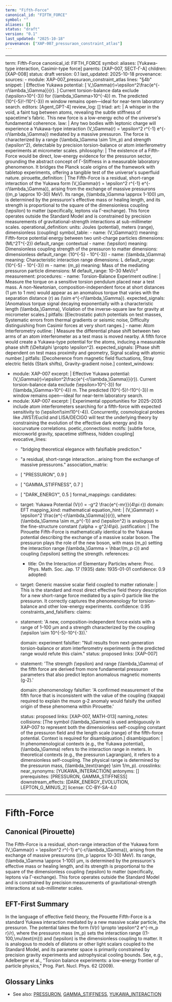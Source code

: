 ```yaml
---
term: "Fifth-Force"
canonical_id: "FIFTH_FORCE"
symbol: ""
aliases: []
status: "draft"
version: "0.1"
last_updated: "2025-10-18"
provenance: ["XAP-007_pressuraon_constraint_atlas"]
---
```


---
term: Fifth-Force
canonical_id: FIFTH_FORCE
symbol: 
aliases: [Yukawa-type interaction, Casimir-type force]
parents: [XAP-007, SECT-Γ-A]
children: [XAP-008]
status: draft
version: 0.1
last_updated: 2025-10-18
provenance:
  sources:
    - module: XAP-007_pressuraon_constraint_atlas
      lines: "§4b"
      snippet: |
        Effective Yukawa potential:
        \[
        V_\Gamma(r)=\epsilon^2\frac{e^{-r/\lambda_\Gamma}}{r}.
        \]
        Current torsion-balance data exclude \(\epsilon>10^{-3}\) for \(\lambda_\Gamma>10^{-4}\) m. The predicted \(10^{-5}\!-\!10^{-3}\) m window remains open—ideal for near-term laboratory search.
  editors: [Agent_GPT-4]
  review_log: []
triad:
  art: |
    A whisper in the void, a faint tug between atoms, revealing the subtle stiffness of spacetime's fabric. This new force is a low-energy echo of the universe's fundamental coherence.
  law: |
    Any two bodies with leptonic charge will experience a Yukawa-type interaction \(V_\Gamma(r) = \epsilon^2 r^{-1} e^{-r/\lambda_\Gamma}\) mediated by a massive pressuron. The force is characterized by a range \(\lambda_\Gamma \sim 1/m_p\) and strength \(\epsilon^2\), detectable by precision torsion-balance or atom interferometry experiments at micrometer scales.
  philosophy: |
    The existence of a Fifth-Force would be direct, low-energy evidence for the pressuron sector, grounding the abstract concept of Γ-Stiffness in a measurable laboratory phenomenon. It bridges the Planck scale origins of the framework with tabletop experiments, offering a tangible test of the universe's superfluid nature.
pirouette_definition: |
  The Fifth-Force is a residual, short-range interaction of the Yukawa form \(V_\Gamma(r) = \epsilon^2 r^{-1} e^{-r/\lambda_\Gamma}\), arising from the exchange of massive pressurons (\(m_p \approx 10-30\) MeV). Its range, \(\lambda_\Gamma \approx 1-100\) μm, is determined by the pressuron's effective mass or healing length, and its strength is proportional to the square of the dimensionless coupling \(\epsilon\) to matter (specifically, leptons via Γ-exchange). This force operates outside the Standard Model and is constrained by precision measurements of gravitational-strength interactions at sub-millimeter scales.
operational_definition:
  units: Joules (potential), meters (range), dimensionless (coupling)
  symbol_table:
    - name: \(V_\Gamma(r)\)
      meaning: Fifth-force potential energy between two unit-charge particles
      dimensions: \(ML^2T^{-2}\)
      default_range: contextual
    - name: \(\epsilon\)
      meaning: Dimensionless coupling strength of the pressuron to matter
      dimensions: dimensionless
      default_range: \(10^{-5} - 10^{-3}\)
    - name: \(\lambda_\Gamma\)
      meaning: Characteristic interaction range
      dimensions: L
      default_range: \(10^{-5} - 10^{-3}\) m
    - name: \(m_p\)
      meaning: Mass of the mediating pressuron particle
      dimensions: M
      default_range: 10–30 MeV/c²
  measurement:
    procedures:
      - name: Torsion-Balance Experiment
        outline: |
          Measure the torque on a sensitive torsion pendulum placed near a test mass. A non-Newtonian, composition-independent force at short distances (1 μm to 1 mm) would appear as an anomalous torque that varies with the separation distance \(r\) as \(\sim e^{-r/\lambda_\Gamma}\).
        expected_signals: [Anomalous torque signal decaying exponentially with a characteristic length \(\lambda_\Gamma\), Violation of the inverse-square law for gravity at micrometer scales.]
        pitfalls: [Electrostatic patch potentials on test masses, Systematic errors from thermal gradients or seismic noise, Difficulty distinguishing from Casimir forces at very short ranges.]
      - name: Atom Interferometry
        outline: |
          Measure the differential phase shift between two arms of an atom interferometer as a test mass is moved nearby. A fifth force would create a Yukawa-type potential for the atoms, inducing a measurable phase shift \(\Delta\phi \propto \epsilon^2\).
        expected_signals: [Phase shift dependent on test mass proximity and geometry, Signal scaling with atomic number.]
        pitfalls: [Decoherence from magnetic field fluctuations, Stray electric fields (Stark shifts), Gravity-gradient noise.]
context_windows:
  - module: XAP-007
    excerpt: |
      Effective Yukawa potential: \(V_\Gamma(r)=\epsilon^2\frac{e^{-r/\lambda_\Gamma}}{r}\).
      Current torsion-balance data exclude \(\epsilon>10^{-3}\) for \(\lambda_\Gamma>10^{-4}\) m.
      The predicted \(10^{-5}\!-\!10^{-3}\) m window remains open—ideal for near-term laboratory search.
  - module: XAP-007
    excerpt: |
      Experimental opportunities for 2025–2035 include atom interferometers searching for a fifth-force with expected sensitivity to \(\epsilon\!\sim\!10^{-4}\). Concurrently, cosmological probes like JWST/Euclid and LISA/DECIGO will test the underlying theory by constraining the evolution of the effective dark energy and its isocurvature correlations.
poetic_connections:
  motifs: [subtle force, microworld gravity, spacetime stiffness, hidden coupling]
  evocative_lines:
    - "bridging theoretical elegance with falsifiable prediction."
    - "a residual, short-range interaction...arising from the exchange of massive pressurons."
  association_matrix:
    - [ "PRESSURON", 0.9 ]
    - [ "GAMMA_STIFFNESS", 0.7 ]
    - [ "DARK_ENERGY", 0.5 ]
formal_mappings:
  candidates:
    - target: Yukawa Potential \(V(r) = -g^2 \frac{e^{-mr}}{4\pi r}\)
      domain: EFT
      mapping_kind: mathematical
      equation_hint: |
        \(V_\Gamma(r) = \epsilon^2 \frac{e^{-r/\lambda_\Gamma}}{r}\), where \(\lambda_\Gamma \sim m_p^{-1}\) and \(\epsilon^2\) is analogous to the fine-structure constant \(\alpha = g^2/4\pi\).
      justification: |
        The Pirouette Fifth-Force is mathematically identical to the Yukawa potential describing the exchange of a massive scalar boson. The pressuron plays the role of the new boson, with mass \(m_p\) setting the interaction range \(\lambda_\Gamma = \hbar/(m_p c)\) and coupling \(\epsilon\) setting the strength.
      references:
        - title: On the Interaction of Elementary Particles
          where: Proc. Phys. Math. Soc. Jap. 17 (1935)
          date: 1935-01-01
      confidence: 0.9
  adopted:
    - target: Generic massive scalar field coupled to matter
      rationale: |
        This is the standard and most direct effective field theory description for a new short-range force mediated by a spin-0 particle like the pressuron. It correctly captures the phenomenology for torsion-balance and other low-energy experiments.
      confidence: 0.95
constraints_and_falsifiers:
  claims:
    - statement: 'A new, composition-independent force exists with a range of 1–100 μm and a strength characterized by the coupling \(\epsilon \sim 10^{-5}-10^{-3}\).'

      domain: experiment
      falsifier: "Null results from next-generation torsion-balance or atom interferometry experiments in the predicted range would refute this claim."
      status: proposed
      links: [XAP-007]
    - statement: 'The strength \(\epsilon\) and range \(\lambda_\Gamma\) of the fifth force are derived from more fundamental pressuron parameters that also predict lepton anomalous magnetic moments (g-2).'

      domain: phenomenology
      falsifier: 'A confirmed measurement of the fifth force that is inconsistent with the value of the coupling \(\kappa\) required to explain the muon g-2 anomaly would falsify the unified origin of these phenomena within Pirouette.'

      status: proposed
      links: [XAP-007, MATH-013]
naming_notes:
  collisions: [The symbol \(\lambda_\Gamma\) is used ambiguously in XAP-007 to represent both the dimensionless self-coupling constant of the pressuron field and the length scale (range) of the fifth-force potential. Context is required for disambiguation.]
  disambiguation: |
    In phenomenological contexts (e.g., the Yukawa potential), \(\lambda_\Gamma\) refers to the interaction range in meters. In theoretical contexts (e.g., the pressuron Lagrangian), it refers to a dimensionless self-coupling. The physical range is determined by the pressuron mass, \(\lambda_\text{range} \sim 1/m_p\).
crosslinks:
  near_synonyms: [YUKAWA_INTERACTION]
  antonyms: []
  prerequisites: [PRESSURON, GAMMA_STIFFNESS]
  downstream_effects: [DARK_ENERGY_EVOLUTION, LEPTON_G_MINUS_2]
license: CC-BY-SA-4.0
---

# Fifth-Force

## Canonical (Pirouette)
The Fifth-Force is a residual, short-range interaction of the Yukawa form \(V_\Gamma(r) = \epsilon^2 r^{-1} e^{-r/\lambda_\Gamma}\), arising from the exchange of massive pressurons (\(m_p \approx 10-30\) MeV). Its range, \(\lambda_\Gamma \approx 1-100\) μm, is determined by the pressuron's effective mass or healing length, and its strength is proportional to the square of the dimensionless coupling \(\epsilon\) to matter (specifically, leptons via Γ-exchange). This force operates outside the Standard Model and is constrained by precision measurements of gravitational-strength interactions at sub-millimeter scales.

## EFT-First Summary
In the language of effective field theory, the Pirouette Fifth-Force is a standard Yukawa interaction mediated by a new massive scalar particle, the pressuron. The potential takes the form \(V(r) \propto \epsilon^2 e^{-m_p r}/r\), where the pressuron mass \(m_p\) sets the interaction range (\(1-100\,\mu\text{m}\)) and \(\epsilon\) is the dimensionless coupling to matter. It is analogous to models of dilatons or other light scalars coupled to the Standard Model, and its parameter space is primarily constrained by precision gravity experiments and astrophysical cooling bounds. See, e.g., Adelberger et al., "Torsion balance experiments: a low-energy frontier of particle physics," Prog. Part. Nucl. Phys. 62 (2009).

## Glossary Links
- See also: [PRESSURON](./PRESSURON.md), [GAMMA_STIFFNESS](./GAMMA_STIFFNESS.md), [YUKAWA_INTERACTION](./YUKAWA_INTERACTION.md)